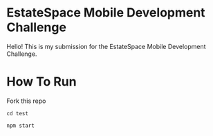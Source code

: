 # EstateSpace Mobile Development Challenge

Hello! This is my submission for the EstateSpace Mobile Development Challenge.

# How To Run
Fork this repo
```
cd test

npm start
